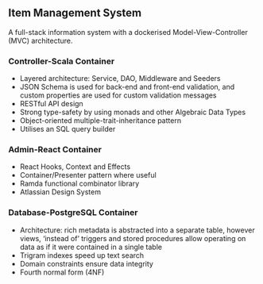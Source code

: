 ## Item Management System

A full-stack information system with a dockerised Model-View-Controller (MVC) architecture.

### Controller-Scala Container

* Layered architecture: Service, DAO, Middleware and Seeders
* JSON Schema is used for back-end and front-end validation, and custom properties are used for custom validation messages
* RESTful API design
* Strong type-safety by using monads and other Algebraic Data Types
* Object-oriented multiple-trait-inheritance pattern
* Utilises an SQL query builder

### Admin-React Container

* React Hooks, Context and Effects
* Container/Presenter pattern where useful
* Ramda functional combinator library
* Atlassian Design System

### Database-PostgreSQL Container

* Architecture: rich metadata is abstracted into a separate table, however views, ‘instead of’ triggers and stored procedures allow operating on data as if it were contained in a single table
* Trigram indexes speed up text search
* Domain constraints ensure data integrity
* Fourth normal form (4NF)
